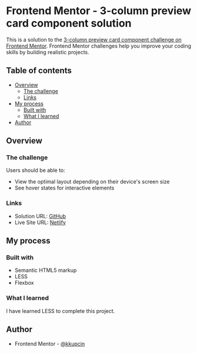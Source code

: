 # Frontend Mentor - 3-column preview card component solution

This is a solution to the [3-column preview card component challenge on Frontend Mentor](https://www.frontendmentor.io/challenges/3column-preview-card-component-pH92eAR2-). Frontend Mentor challenges help you improve your coding skills by building realistic projects. 

## Table of contents

- [Overview](#overview)
  - [The challenge](#the-challenge)
  - [Links](#links)
- [My process](#my-process)
  - [Built with](#built-with)
  - [What I learned](#what-i-learned)
- [Author](#author)

## Overview

### The challenge

Users should be able to:

- View the optimal layout depending on their device's screen size
- See hover states for interactive elements

### Links

- Solution URL: [GitHub](https://github.com/kkupcin/3-column-preview-card-component)
- Live Site URL: [Netlify](https://kkupcin-project3.netlify.app/)

## My process

### Built with

- Semantic HTML5 markup
- LESS
- Flexbox

### What I learned

I have learned LESS to complete this project.

## Author

- Frontend Mentor - [@kkupcin](https://www.frontendmentor.io/profile/kkupcin)
